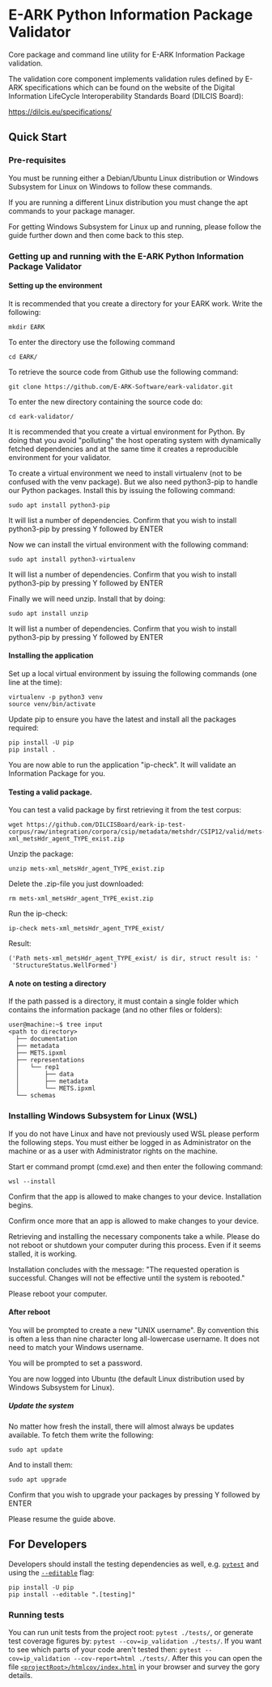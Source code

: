# E-ARK Python Information Package Validator

Core package and command line utility for E-ARK Information Package validation.

The validation core component implements validation rules defined by E-ARK specifications which can be found on the
website of the Digital Information LifeCycle Interoperability Standards Board (DILCIS Board):

<https://dilcis.eu/specifications/>

## Quick Start

### Pre-requisites

You must be running either a Debian/Ubuntu Linux distribution or Windows Subsystem for Linux on Windows to follow these commands.

If you are running a different Linux distribution you must change the apt commands to your package manager.

For getting Windows Subsystem for Linux up and running, please follow the guide further down and then come back to this step.

### Getting up and running with the E-ARK Python Information Package Validator

#### Setting up the environment

It is recommended that you create a directory for your EARK work. Write the following:

```shell
mkdir EARK
```

To enter the directory use the following command

```shell
cd EARK/
```

To retrieve the source code from Github use the following command:

```shell
git clone https://github.com/E-ARK-Software/eark-validator.git
```

To enter the new directory containing the source code do:

```shell
cd eark-validator/
```

It is recommended that you create a virtual environment for Python. By doing that you avoid "polluting" the host operating system with dynamically fetched dependencies and at the same time it creates a reproducible environment for your validator.

To create a virtual environment we need to install virtualenv (not to be confused with the venv package). But we also need python3-pip to handle our Python packages. Install this by issuing the following command:

```shell
sudo apt install python3-pip
```

It will list a number of dependencies. Confirm that you wish to install python3-pip by pressing Y followed by ENTER

Now we can install the virtual environment with the following command:

```shell
sudo apt install python3-virtualenv
```

It will list a number of dependencies. Confirm that you wish to install python3-pip by pressing Y followed by ENTER

Finally we will need unzip. Install that by doing:

```shell
sudo apt install unzip
```

It will list a number of dependencies. Confirm that you wish to install python3-pip by pressing Y followed by ENTER


#### Installing the application

Set up a local virtual environment by issuing the following commands (one line at the time):

```shell
virtualenv -p python3 venv
source venv/bin/activate
```

Update pip to ensure you have the latest and install all the packages required:

```shell
pip install -U pip
pip install .
```

You are now able to run the application "ip-check". It will validate an Information Package for you.


#### Testing a valid package.

You can test a valid package by first retrieving it from the test corpus:

```shell
wget https://github.com/DILCISBoard/eark-ip-test-corpus/raw/integration/corpora/csip/metadata/metshdr/CSIP12/valid/mets-xml_metsHdr_agent_TYPE_exist.zip
```

Unzip the package:

```shell
unzip mets-xml_metsHdr_agent_TYPE_exist.zip
```

Delete the .zip-file you just downloaded:

```shell
rm mets-xml_metsHdr_agent_TYPE_exist.zip
```

Run the ip-check:

```shell
ip-check mets-xml_metsHdr_agent_TYPE_exist/
```

Result:

```shell
('Path mets-xml_metsHdr_agent_TYPE_exist/ is dir, struct result is: '
 'StructureStatus.WellFormed')
```

#### A note on testing a directory

If the path passed is a directory, it must contain a single folder which contains the information package (and no other files or folders):

```shell
user@machine:~$ tree input
<path to directory>
  ├── documentation
  ├── metadata
  ├── METS.ipxml
  ├── representations
  │   └── rep1
  │       ├── data
  │       ├── metadata
  │       └── METS.ipxml
  └── schemas
```

### Installing Windows Subsystem for Linux (WSL)

If you do not have Linux and have not previously used WSL please perform the following steps. You must either be logged in as Administrator on the machine or as a user with Administrator rights on the machine.

Start er command prompt (cmd.exe) and then enter the following command:

```shell
wsl --install
```

Confirm that the app is allowed to make changes to your device. Installation begins.

Confirm once more that an app is allowed to make changes to your device.

Retrieving and installing the necessary components take a while. Please do not reboot or shutdown your computer during this process. Even if it seems stalled, it is working.

Installation concludes with the message: "The requested operation is successful. Changes will not be effective until the system is rebooted."

Please reboot your computer.

#### After reboot

You will be prompted to create a new "UNIX username". By convention this is often a less than nine character long all-lowercase username. It does not need to match your Windows username.

You will be prompted to set a password.

You are now logged into Ubuntu (the default Linux distribution used by Windows Subsystem for Linux).

##### Update the system

No matter how fresh the install, there will almost always be updates available. To fetch them write the following:

```shell
sudo apt update
```

And to install them:

```shell
sudo apt upgrade
```

Confirm that you wish to upgrade your packages by pressing Y followed by ENTER

Please resume the guide above.

## For Developers

Developers should install the testing dependencies as well, e.g. [`pytest`](https://docs.pytest.org/en/7.2.x/) and using the [`--editable`](https://pip.pypa.io/en/stable/cli/pip_install/#cmdoption-e) flag:

```shell
pip install -U pip
pip install --editable ".[testing]"
```

### Running tests

You can run unit tests from the project root: `pytest ./tests/`, or generate test coverage figures by: `pytest --cov=ip_validation ./tests/`. If you want to see which parts of your code aren't tested then: `pytest --cov=ip_validation --cov-report=html ./tests/`. After this you can open the file [`<projectRoot>/htmlcov/index.html`](./htmlcov/index.html) in your browser and survey the gory details.
